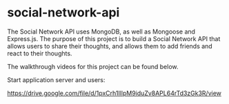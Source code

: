 # social-network-api

The Social Network API uses MongoDB, as well as Mongoose and Express.js. The purpose of this project is to build a Social Network API that allows users to share their thoughts, and allows them to add friends and react to their thoughts. 

The walkthrough videos for this project can be found below.


Start application server and users:

https://drive.google.com/file/d/1pxCrh1llIpM9iduZv8APL64rTd3zGk3R/view
